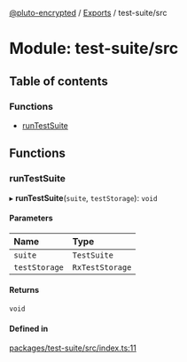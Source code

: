 [@pluto-encrypted](../README.md) / [Exports](../modules.md) / test-suite/src

# Module: test-suite/src

## Table of contents

### Functions

- [runTestSuite](test_suite_src.md#runtestsuite)

## Functions

### runTestSuite

▸ **runTestSuite**(`suite`, `testStorage`): `void`

#### Parameters

| Name | Type |
| :------ | :------ |
| `suite` | `TestSuite` |
| `testStorage` | `RxTestStorage` |

#### Returns

`void`

#### Defined in

[packages/test-suite/src/index.ts:11](https://github.com/atala-community-projects/pluto-encrypted/blob/8af5bee/packages/test-suite/src/index.ts#L11)

